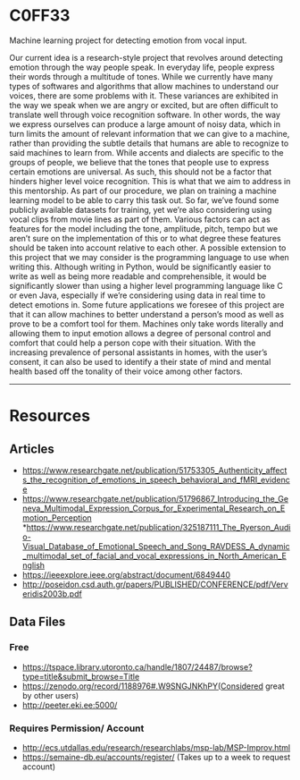 # C0FF33
Machine learning project for detecting emotion from vocal input.

Our current idea is a research-style project that revolves around detecting emotion through the way people speak. In everyday life, people express their words through a multitude of tones. While we currently have many types of softwares and algorithms that allow machines to understand our voices, there are some problems with it. These variances are exhibited in the way we speak when we are angry or excited, but are often difficult to translate well through voice recognition software. In other words, the way we express ourselves can produce a large amount of noisy data, which in turn limits the amount of relevant information that we can give to a machine, rather than providing the subtle details that humans are able to recognize to said machines to learn from. While accents and dialects are specific to the groups of people, we believe that the tones that people use to express certain emotions are universal. As such, this should not be a factor that hinders higher level voice recognition. This is what that we aim to address in this mentorship.
As part of our procedure, we plan on training a machine learning model to be able to carry this task out. So far, we’ve found some publicly available datasets for training, yet we’re also considering using vocal clips from movie lines as part of them. Various factors can act as features for the model including the tone, amplitude, pitch, tempo but we aren’t sure on the implementation of this or to what degree these features should be taken into account relative to each other. A possible extension to this project that we may consider is the programming language to use when writing this. Although writing in Python, would be significantly easier to write as well as being more readable and comprehensible, it would be significantly slower than using a higher level programming language like C or even Java, especially if we’re considering using data in real time to detect emotions in.
	Some future applications we foresee of this project are that it can allow machines to better understand a person’s mood as well as prove to be a comfort tool for them. Machines only take words literally and allowing them to input emotion allows a degree of personal control and comfort that could help a person cope with their situation. With the increasing prevalence of personal assistants in homes, with the user’s consent, it can also be used to identify a their state of mind and mental health based off the tonality of their voice among other factors.
___
# Resources
## Articles
* https://www.researchgate.net/publication/51753305_Authenticity_affects_the_recognition_of_emotions_in_speech_behavioral_and_fMRI_evidence
* https://www.researchgate.net/publication/51796867_Introducing_the_Geneva_Multimodal_Expression_Corpus_for_Experimental_Research_on_Emotion_Perception
*https://www.researchgate.net/publication/325187111_The_Ryerson_Audio-Visual_Database_of_Emotional_Speech_and_Song_RAVDESS_A_dynamic_multimodal_set_of_facial_and_vocal_expressions_in_North_American_English
* https://ieeexplore.ieee.org/abstract/document/6849440
* http://poseidon.csd.auth.gr/papers/PUBLISHED/CONFERENCE/pdf/Ververidis2003b.pdf
## Data Files
### Free
* https://tspace.library.utoronto.ca/handle/1807/24487/browse?type=title&submit_browse=Title
* https://zenodo.org/record/1188976#.W9SNGJNKhPY(Considered great by other users)
* http://peeter.eki.ee:5000/
### Requires Permission/ Account
* http://ecs.utdallas.edu/research/researchlabs/msp-lab/MSP-Improv.html
* https://semaine-db.eu/accounts/register/ (Takes up to a week to request account)
